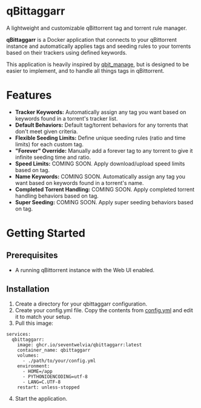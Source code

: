 # **qBittaggarr**

A lightweight and customizable qBittorrent tag and torrent rule manager.

**qBittaggarr** is a Docker application that connects to your qBittorrent instance and automatically applies tags and seeding rules to your torrents based on their trackers using defined keywords.

This application is heavily inspired by [qbit_manage](https://github.com/StuffAnThings/qbit_manage), but is designed to be easier to implement, and to handle all things tags in qBittorrent.

# **Features**

* **Tracker Keywords:** Automatically assign any tag you want based on keywords found in a torrent's tracker list.
* **Default Behaviors:** Default tag/torrent behaviors for any torrents that don't meet given criteria.
* **Flexible Seeding Limits:** Define unique seeding rules (ratio and time limits) for each custom tag.
* **"Forever" Override:** Manually add a forever tag to any torrent to give it infinite seeding time and ratio.
* **Speed Limits:** COMING SOON. Apply download/upload speed limits based on tag.
* **Name Keywords:** COMING SOON. Automatically assign any tag you want based on keywords found in a torrent's name.
* **Completed Torrent Handling:** COMING SOON. Apply completed torrent handling behaviors based on tag.
* **Super Seeding:** COMING SOON. Apply super seeding behaviors based on tag.

# **Getting Started**

## Prerequisites

* A running qBittorrent instance with the Web UI enabled.

## Installation
1. Create a directory for your qbittaggarr configuration.
2. Create your config.yml file. Copy the contents from [config.yml](https://github.com/SevenTwelvia/qbittaggarr/blob/main/config.yml) and edit it to match your setup.
3. Pull this image:
```
services:
  qbittaggarr:
    image: ghcr.io/seventwelvia/qbittaggarr:latest
    container_name: qbittaggarr
    volumes:
      - ./path/to/your/config.yml
    environment:
      - HOME=/app
      - PYTHONIOENCODING=utf-8
      - LANG=C.UTF-8
    restart: unless-stopped
```
4. Start the application.
